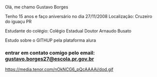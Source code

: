 Olá, me chamo Gustavo Borges

Tenho 15 anos e faço aniversário no dia 27/11/2008
Localização: Cruzeiro do iguaçu PR

Estudante do colégio: Colégio Estadual Doutor Arnaudo Busato

Estudo sobre o GITHUP pela plataforma alura

### entrar em contato comigo pelo email: gustavo.borges27@escola.pr.gov.br


https://media.tenor.com/nOkNCG6_pQcAAAAi/dod.gif
